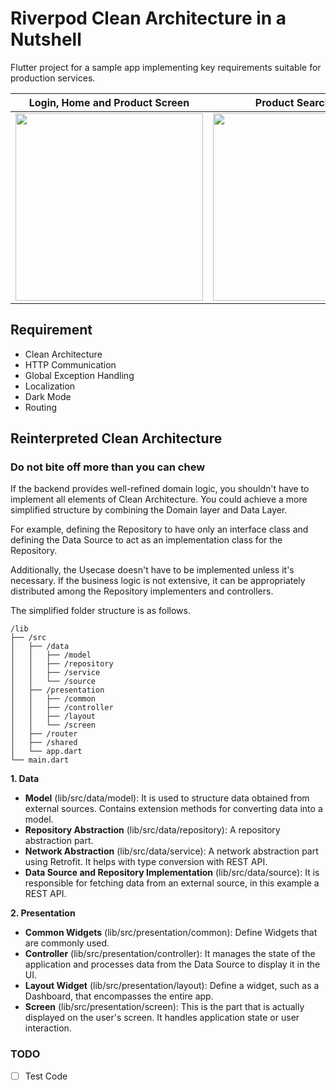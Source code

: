 # Riverpod Clean Architecture in a Nutshell

Flutter project for a sample app implementing key requirements suitable for production services.

|                                                            Login, Home and Product Screen                                                             |                                                                  Product Search Page                                                                  |
|:-----------------------------------------------------------------------------------------------------------------------------------------------------:|:-----------------------------------------------------------------------------------------------------------------------------------------------------:|
| <img src="https://github.com/parrottkim/riverpod_clean_architecture_in_a_nutshell/assets/83802425/b849427f-0fe7-4a7a-8e7b-abcd86999a37" width="300"/> | <img src="https://github.com/parrottkim/riverpod_clean_architecture_in_a_nutshell/assets/83802425/76931b31-e3dc-418b-80df-8a059992137e" width="300"/> |



## Requirement
- Clean Architecture
- HTTP Communication
- Global Exception Handling
- Localization
- Dark Mode
- Routing

## Reinterpreted Clean Architecture
### Do not bite off more than you can chew

If the backend provides well-refined domain logic, you shouldn't have to implement all elements of Clean Architecture. 
You could achieve a more simplified structure by combining the Domain layer and Data Layer.

For example, defining the Repository to have only an interface class 
and defining the Data Source to act as an implementation class for the Repository.

Additionally, the Usecase doesn't have to be implemented unless it's necessary.
If the business logic is not extensive, it can be appropriately distributed among the Repository implementers and controllers.

The simplified folder structure is as follows.

```
/lib
├── /src
│   ├── /data
│   │   ├── /model
│   │   ├── /repository
│   │   ├── /service
│   │   └── /source
│   ├── /presentation
│   │   ├── /common
│   │   ├── /controller
│   │   ├── /layout
│   │   └── /screen
│   ├── /router
│   ├── /shared
│   └── app.dart
└── main.dart
```

**1. Data**
- **Model** (lib/src/data/model): It is used to structure data obtained from external sources. Contains extension methods for converting data into a model.
- **Repository Abstraction** (lib/src/data/repository): A repository abstraction part.
- **Network Abstraction** (lib/src/data/service): A network abstraction part using Retrofit. It helps with type conversion with REST API.
- **Data Source and Repository Implementation** (lib/src/data/source): It is responsible for fetching data from an external source, in this example a REST API.

**2. Presentation**
- **Common Widgets** (lib/src/presentation/common): Define Widgets that are commonly used.
- **Controller** (lib/src/presentation/controller): It manages the state of the application and processes data from the Data Source to display it in the UI.
- **Layout Widget** (lib/src/presentation/layout): Define a widget, such as a Dashboard, that encompasses the entire app.
- **Screen** (lib/src/presentation/screen): This is the part that is actually displayed on the user's screen. It handles application state or user interaction.

### TODO
- [ ] Test Code
